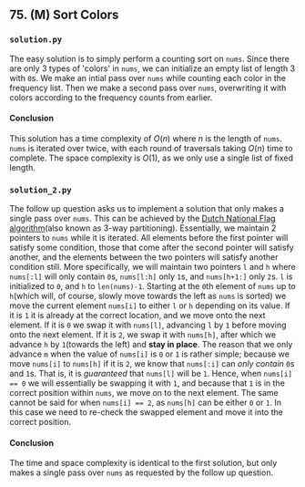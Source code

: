 ## 75. (M) Sort Colors

### `solution.py`
The easy solution is to simply perform a counting sort on `nums`. Since there are only 3 types of 'colors' in `nums`, we can initialize an empty list of length 3 with `0`s. We make an intial pass over `nums` while counting each color in the frequency list. Then we make a second pass over `nums`, overwriting it with colors according to the frequency counts from earlier.  

#### Conclusion
This solution has a time complexity of $O(n)$ where $n$ is the length of `nums`. `nums` is iterated over twice, with each round of traversals taking $O(n)$ time to complete. The space complexity is $O(1)$, as we only use a single list of fixed length.  
  

### `solution_2.py`
The follow up question asks us to implement a solution that only makes a single pass over `nums`. This can be achieved by the [Dutch National Flag algorithm](https://www.geeksforgeeks.org/sort-an-array-of-0s-1s-and-2s/)(also known as 3-way partitioning). Essentially, we maintain 2 pointers to `nums` while it is iterated. All elements before the first pointer will satisfy some condition, those that come after the second pointer will satisfy another, and the elements between the two pointers will satisfy another condition still. More specifically, we will maintain two pointers `l` and `h` where `nums[:l]` will only contain `0`s, `nums[l:h]` only `1`s, and `nums[h+1:]` only `2`s. `l` is initialized to `0`, and `h` to `len(nums)-1`. Starting at the `0`th element of `nums` up to `h`(which will, of course, slowly move towards the left as `nums` is sorted) we move the current element `nums[i]` to either `l` or `h` depending on its value. If it is `1` it is already at the correct location, and we move onto the next element. If it is `0` we swap it with `nums[l]`, advancing `l` by `1` before moving onto the next element. If it is `2`, we swap it with `nums[h]`, after which we advance `h` by `1`(towards the left) and **stay in place**. The reason that we only advance `m` when the value of `nums[i]` is `0` or `1` is rather simple; because we move `nums[i]` to `nums[h]` if it is `2`, we know that `nums[:i]` can *only contain* `0`s and `1`s. That is, it is *guaranteed* that `nums[l]` will be `1`. Hence, when `nums[i] == 0` we will essentially be swapping it with `1`, and because that `1` is in the correct position within `nums`, we move on to the next element. The same cannot be said for when `nums[i] == 2`, as `nums[h]` can be either `0` or `1`. In this case we need to re-check the swapped element and move it into the correct position.  
  
#### Conclusion
The time and space complexity is identical to the first solution, but only makes a single pass over `nums` as requested by the follow up question.  